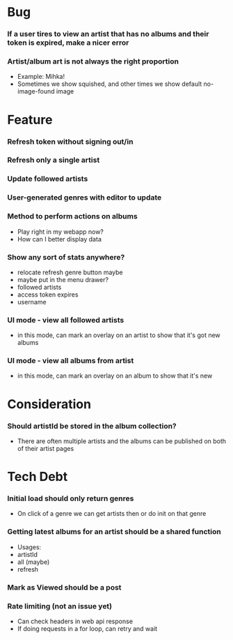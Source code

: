 # Bug

### If a user tires to view an artist that has no albums and their token is expired, make a nicer error

### Artist/album art is not always the right proportion

- Example: Mihka!
- Sometimes we show squished, and other times we show default no-image-found image

# Feature

### Refresh token without signing out/in

### Refresh only a single artist

### Update followed artists

### User-generated genres with editor to update

### Method to perform actions on albums

- Play right in my webapp now?
- How can I better display data

### Show any sort of stats anywhere?

- relocate refresh genre button maybe
- maybe put in the menu drawer?
- followed artists
- access token expires
- username

### UI mode - view all followed artists

- in this mode, can mark an overlay on an artist to show that it's got new albums

### UI mode - view all albums from artist

- in this mode, can mark an overlay on an album to show that it's new

# Consideration

### Should artistId be stored in the album collection?

- There are often multiple artists and the albums can be published on both of their artist pages

# Tech Debt

### Initial load should only return genres

- On click of a genre we can get artists then or do init on that genre

### Getting latest albums for an artist should be a shared function

- Usages:
- artistId
- all (maybe)
- refresh

### Mark as Viewed should be a post

### Rate limiting (not an issue yet)

- Can check headers in web api response
- If doing requests in a for loop, can retry and wait
